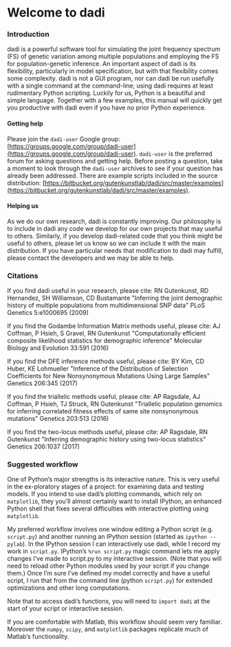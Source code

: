 # Welcome to dadi

### Introduction

dadi is a powerful software tool for simulating the joint frequency spectrum (FS) of genetic variation among multiple populations and employing the FS for population-genetic inference. An important aspect of dadi is its flexibility, particularly in model specification, but with that flexibility comes some complexity. dadi is not a GUI program, nor can dadi be run usefully with a single command at the command-line; using dadi requires at least rudimentary Python scripting. Luckily for us, Python is a beautiful and simple language. Together with a few examples, this manual will quickly get you productive with dadi even if you have no prior Python experience.

#### Getting help

Please join the `dadi-user` Google group: [https://groups.google.com/group/dadi-user](https://groups.google.com/group/dadi-user). `dadi-user` is the preferred forum for asking questions and getting help. Before posting a question, take a moment to look through the `dadi-user` archives to see if your question has already been addressed. There are example scripts included in the source distribution: [https://bitbucket.org/gutenkunstlab/dadi/src/master/examples](https://bitbucket.org/gutenkunstlab/dadi/src/master/examples).

#### Helping us

As we do our own research, dadi is constantly improving. Our philosophy is to include in dadi any code we develop for our own projects that may useful to others. Similarly, if you develop dadi-related code that you think might be useful to others, please let us know so we can include it with the main distribution. If you have particular needs that modification to dadi may fulfill, please contact the developers and we may be able to help.

### Citations

If you find dadi useful in your research, please cite:
RN Gutenkunst, RD Hernandez, SH Williamson, CD Bustamante "Inferring the joint demographic history of multiple populations from multidimensional SNP data" PLoS Genetics 5:e1000695 (2009)

If you find the Godambe Information Matrix methods useful, please cite:
AJ Coffman, P Hsieh, S Gravel, RN Gutenkunst "Computationally efficient composite likelihood statistics for demographic inference" Molecular Biology and Evolution 33:591 (2016)

If you find the DFE inference methods useful, please cite:
BY Kim, CD Huber, KE Lohmueller "Inference of the Distribution of Selection Coefficients for New Nonsynonymous Mutations Using Large Samples" Genetics 206:345 (2017)

If you find the triallelic methods useful, please cite:
AP Ragsdale, AJ Coffman, P Hsieh, TJ Struck, RN Gutenkunst "Triallelic population genomics for inferring correlated fitness effects of same site nonsynonymous mutations" Genetics 203:513 (2016)

If you find the two-locus methods useful, please cite:
AP Ragsdale, RN Gutenkunst "Inferring demographic history using two-locus statistics" Genetics 206:1037 (2017)

### Suggested workflow

One of Python’s major strengths is its interactive nature. This is very useful in the ex-ploratory stages of a project: for examining data and testing models. If you intend to use dadi’s plotting commands, which rely on `matplotlib`, they you’ll almost certainly want to install IPython, an enhanced Python shell that fixes several difficulties with interactive plotting using `matplotlib`.

My preferred workflow involves one window editing a Python script (e.g. `script.py`) and another running an IPython session (started as `ipython --pylab`). In the IPython session I can interactively use dadi, while I record my work in `script.py`. IPython’s `%run script.py` magic command lets me apply changes I’ve made to script.py to my interactive session. (Note that you will need to reload other Python modules used by your script if you change them.) Once I’m sure I’ve defined my model correctly and have a useful script, I run that from the command line (python `script.py`) for extended optimizations and other long computations.

Note that to access dadi’s functions, you will need to `import dadi` at the start of your script or interactive session.

If you are comfortable with Matlab, this workflow should seem very familiar. Moreover the `numpy`, `scipy`, and `matplotlib` packages replicate much of Matlab’s functionality.
